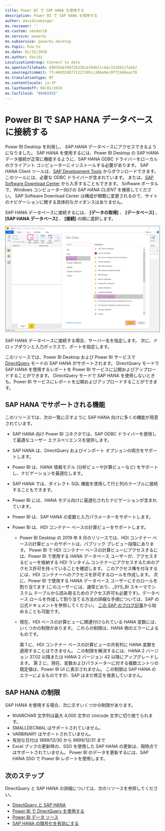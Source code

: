 ```yaml
---
title: Power BI で SAP HANA を使用する
description: Power BI で SAP HANA を使用する
author: davidiseminger
ms.reviewer: ''
ms.custom: seodec18
ms.service: powerbi
ms.subservice: powerbi-desktop
ms.topic: how-to
ms.date: 01/15/2020
ms.author: davidi
LocalizationGroup: Connect to data
ms.openlocfilehash: 69019abf60f2633bcb764b11c0ac3310911fab62
ms.sourcegitcommit: ffc46032d0771227395cc38be9ec9ff1500eac70
ms.translationtype: HT
ms.contentlocale: ja-JP
ms.lasthandoff: 09/02/2020
ms.locfileid: "89401935"
---
```

# <a name="connect-to-sap-hana-databases-in-power-bi"></a>Power BI で SAP HANA データベースに接続する

Power BI Desktop を利用し、 *SAP HANA* データベースにアクセスできるようになりました。 SAP HANA を使用するには、Power BI Desktop の SAP HANA データ接続が正常に機能するように、SAP HANA ODBC ドライバーをローカルのクライアント コンピューターにインストールする必要があります。 SAP HANA Client ツールは、[SAP Development Tools](https://tools.hana.ondemand.com/#hanatools) からダウンロードできます。このツールには、必要な ODBC ドライバーが含まれています。 または、[SAP Software Download Center](https://support.sap.com/en/my-support/software-downloads.html) から入手することもできます。 Software ポータルで、Windows コンピューター向けの *SAP HANA CLIENT* を検索してください。 SAP Software Download Center は構成が頻繁に変更されるので、サイトのナビゲーションに関する具体的なガイダンスはありません。

SAP HANA データベースに接続するには、 **[データの取得]** 、 **[データベース]** 、 **[SAP HANA データベース]** 、 **[接続]** の順に選択します。

![SAP HANA データベース、[データの取得] ダイアログ ボックス、Power BI Desktop](media/desktop-sap-hana/sap-hana-1.png)

SAP HANA データベースに接続する場合、サーバー名を指定します。 次に、ドロップダウンと入力ボックスで、ポートを指定します。

このリリースでは、Power BI Desktop および Power BI サービスで [DirectQuery](desktop-directquery-sap-hana.md) モードの SAP HANA がサポートされます。 DirectQuery モードで SAP HANA を使用するレポートを Power BI サービスに公開およびアップロードすることができます。 DirectQuery モードで SAP HANA を使用しないときも、Power BI サービスにレポートを公開およびアップロードすることができます。

## <a name="supported-features-for-sap-hana"></a>SAP HANA でサポートされる機能

このリリースでは、次の一覧に示すように SAP HANA 向けに多くの機能が用意されています。

* SAP HANA 向け Power BI コネクタでは、SAP ODBC ドライバーを使用して最適なユーザー エクスペリエンスを提供します。

* SAP HANA は、DirectQuery およびインポート オプションの両方をサポートします。

* Power BI は、HANA 情報モデル (分析ビューや計算ビューなど) をサポートし、ナビゲーションを最適化します。

* SAP HANA では、ダイレクト SQL 機能を使用して行と列のテーブルに接続することもできます。

* Power BI には、HANA モデル向けに最適化されたナビゲーションが含まれています。

* Power BI は、SAP HANA の変数と入力パラメーターをサポートします。

* Power BI は、HDI コンテナー ベースの計算ビューをサポートします。

  * Power BI Desktop の 2019 年 8 月のリリースでは、HDI コンテナー ベースの計算ビューのサポートは、パブリック プレビュー段階にあります。 Power BI で HDI コンテナー ベースの計算ビューにアクセスするには、Power BI で使用する HANA データベース ユーザーが、アクセスするビューを格納する HDI ランタイム コンテナーにアクセスするためのアクセス許可を持っていることを確認します。 このアクセス権を付与するには、HDI コンテナーへのアクセスを許可するロールを作成します。 次に、Power BI で使用する HANA データベース ユーザーにそのロールを割り当てます  (このユーザーには、通常どおり、\_SYS\_BI スキーマでシステム テーブルから読み取るためのアクセス許可も必要です)。データベース ロールを作成して割り当てる方法の詳細な手順については、SAP の公式ドキュメントを参照してください。 [この SAP のブログ記事](https://blogs.sap.com/2018/01/24/the-easy-way-to-make-your-hdi-container-accessible-to-a-classic-database-user/)から始めることも可能です。

  * 現在、HDI ベースの計算ビューに関連付けられている HANA 変数には、いくつかの制限があります。 これらの制限は、HANA 側のエラーによるものです。
  
    第 1 に、HDI コンテナー ベースの計算ビューの共有列に HANA 変数を適用することはできません。 この制限を解消するには、HANA 2 バージョン 37.02 以降または HANA 2 バージョン 42 以降にアップグレードします。 第 2 に、現在、変数およびパラメーターに対する複数エントリの既定値は、Power BI UI に表示されません。 この制限は SAP HANA のエラーによるものですが、SAP はまだ修正を発表していません。

## <a name="limitations-of-sap-hana"></a>SAP HANA の制限

SAP HANA を使用する場合、次に示すいくつかの制限があります。

* NVARCHAR 文字列は最大 4,000 文字の Unicode 文字に切り捨てられます。
* SMALLDECIMAL はサポートされていません。
* VARBINARY はサポートされていません。
* 有効な日付は 1899/12/30 から 9999/12/31 まで
* Excel ブックの更新時の、SSO を使用した SAP HANA の更新は、現時点ではサポートされていません。 Power BI のデータを更新するには、SAP HANA SSO で Power BI レポートを使用します。

## <a name="next-steps"></a>次のステップ

DirectQuery と SAP HANA の詳細については、次のリソースを参照してください。

* [DirectQuery と SAP HANA](desktop-directquery-sap-hana.md)
* [Power BI で DirectQuery を使用する](desktop-directquery-about.md)
* [Power BI データ ソース](power-bi-data-sources.md)
* [SAP HANA の暗号化を有効にする](desktop-sap-hana-encryption.md)
